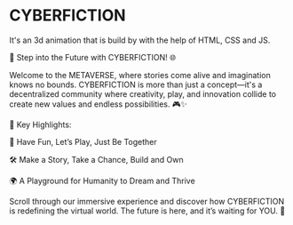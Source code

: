 # CYBERFICTION
It's an 3d animation that is build by with the help of HTML, CSS and JS.


🚀 Step into the Future with CYBERFICTION! 🌐

Welcome to the METAVERSE, where stories come alive and imagination knows no bounds. CYBERFICTION is more than just a concept—it's a decentralized community where creativity, play, and innovation collide to create new values and endless possibilities. 🎮✨

🔑 Key Highlights:

🌟 Have Fun, Let’s Play, Just Be Together

🛠️ Make a Story, Take a Chance, Build and Own

🌍 A Playground for Humanity to Dream and Thrive

Scroll through our immersive experience and discover how CYBERFICTION is redefining the virtual world. The future is here, and it’s waiting for YOU. 🚀
